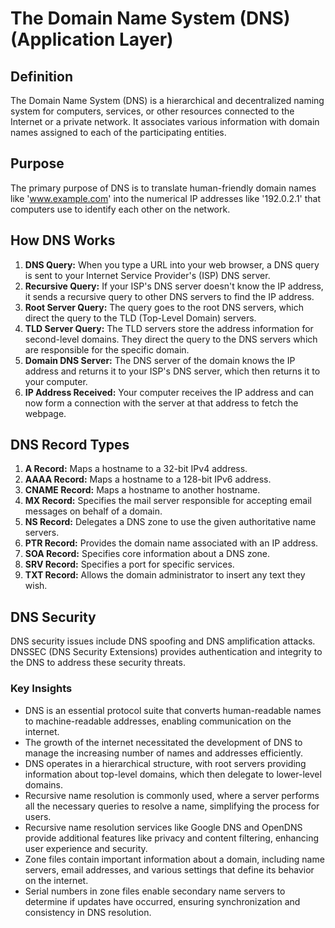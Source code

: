 # The Domain Name System (DNS) (Application Layer)

## Definition
The Domain Name System (DNS) is a hierarchical and decentralized naming system for computers, services, or other resources connected to the Internet or a private network. It associates various information with domain names assigned to each of the participating entities.

## Purpose
The primary purpose of DNS is to translate human-friendly domain names like 'www.example.com' into the numerical IP addresses like '192.0.2.1' that computers use to identify each other on the network.

## How DNS Works
1. **DNS Query:** When you type a URL into your web browser, a DNS query is sent to your Internet Service Provider's (ISP) DNS server.
2. **Recursive Query:** If your ISP's DNS server doesn't know the IP address, it sends a recursive query to other DNS servers to find the IP address.
3. **Root Server Query:** The query goes to the root DNS servers, which direct the query to the TLD (Top-Level Domain) servers.
4. **TLD Server Query:** The TLD servers store the address information for second-level domains. They direct the query to the DNS servers which are responsible for the specific domain.
5. **Domain DNS Server:** The DNS server of the domain knows the IP address and returns it to your ISP's DNS server, which then returns it to your computer.
6. **IP Address Received:** Your computer receives the IP address and can now form a connection with the server at that address to fetch the webpage.

## DNS Record Types
1. **A Record:** Maps a hostname to a 32-bit IPv4 address.
2. **AAAA Record:** Maps a hostname to a 128-bit IPv6 address.
3. **CNAME Record:** Maps a hostname to another hostname.
4. **MX Record:** Specifies the mail server responsible for accepting email messages on behalf of a domain.
5. **NS Record:** Delegates a DNS zone to use the given authoritative name servers.
6. **PTR Record:** Provides the domain name associated with an IP address.
7. **SOA Record:** Specifies core information about a DNS zone.
8. **SRV Record:** Specifies a port for specific services.
9. **TXT Record:** Allows the domain administrator to insert any text they wish.

## DNS Security
DNS security issues include DNS spoofing and DNS amplification attacks. DNSSEC (DNS Security Extensions) provides authentication and integrity to the DNS to address these security threats.

### Key Insights

- DNS is an essential protocol suite that converts human-readable names to machine-readable addresses, enabling communication on the internet.
- The growth of the internet necessitated the development of DNS to manage the increasing number of names and addresses efficiently.
- DNS operates in a hierarchical structure, with root servers providing information about top-level domains, which then delegate to lower-level domains.
- Recursive name resolution is commonly used, where a server performs all the necessary queries to resolve a name, simplifying the process for users.
- Recursive name resolution services like Google DNS and OpenDNS provide additional features like privacy and content filtering, enhancing user experience and security.
- Zone files contain important information about a domain, including name servers, email addresses, and various settings that define its behavior on the internet.
- Serial numbers in zone files enable secondary name servers to determine if updates have occurred, ensuring synchronization and consistency in DNS resolution.